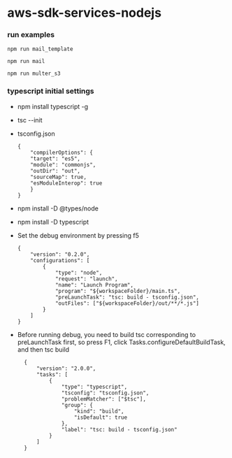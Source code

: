 # aws-sdk-services-nodejs
### run examples

>
    npm run mail_template
>
    npm run mail
>
    npm run multer_s3

### typescript initial settings

-   npm install typescript -g

-   tsc --init

-   tsconfig.json

    >

        {
            "compilerOptions": {
            "target": "es5",
            "module": "commonjs",
            "outDir": "out",
            "sourceMap": true,
            "esModuleInterop": true
            }
        }

-   npm install -D @types/node
-   npm install -D typescript

-   Set the debug environment by pressing f5

    >

        {
            "version": "0.2.0",
            "configurations": [
                {
                    "type": "node",
                    "request": "launch",
                    "name": "Launch Program",
                    "program": "${workspaceFolder}/main.ts",
                    "preLaunchTask": "tsc: build - tsconfig.json",
                    "outFiles": ["${workspaceFolder}/out/**/*.js"]
                }
            ]
        }

- Before running debug, you need to build tsc corresponding to preLaunchTask first, so press F1, click Tasks.configureDefaultBuildTask, and then tsc build
    >
        {
            "version": "2.0.0",
            "tasks": [
                {
                    "type": "typescript",
                    "tsconfig": "tsconfig.json",
                    "problemMatcher": ["$tsc"],
                    "group": {
                        "kind": "build",
                        "isDefault": true
                    },
                    "label": "tsc: build - tsconfig.json"
                }
            ]
        }
